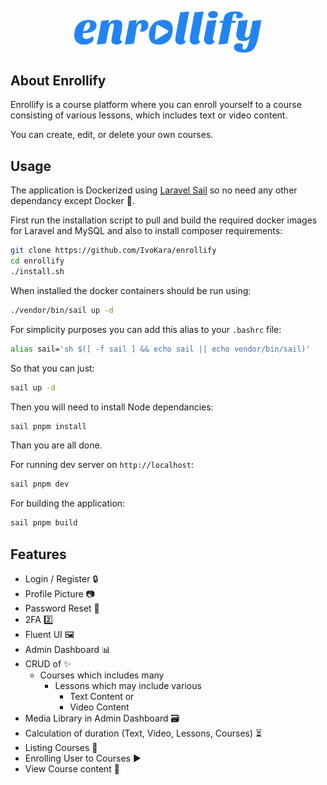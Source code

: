 <p align="center">
<img src="public/enrollify-logo-blue.svg" width="300" alt="Enrollify Logo">
</p>

## About Enrollify

Enrollify is a course platform where you can enroll yourself to a course consisting of various lessons, which includes text or video content.

You can create, edit, or delete your own courses.

## Usage

The application is Dockerized using [Laravel Sail](https://laravel.com/docs/11.x/sail) so no need any other dependancy except Docker 🐋.

First run the installation script to pull and build the required docker images for Laravel and MySQL and also to install composer requirements:

```bash
git clone https://github.com/IvoKara/enrollify
cd enrollify
./install.sh
```

When installed the docker containers should be run using:

```bash
./vendor/bin/sail up -d
```

For simplicity purposes you can add this alias to your `.bashrc` file:

```bash
alias sail='sh $([ -f sail ] && echo sail || echo vendor/bin/sail)'
```

So that you can just:

```bash
sail up -d
```

Then you will need to install Node dependancies:

```bash
sail pnpm install
```

Than you are all done.

For running dev server on `http://localhost`:

```bash
sail pnpm dev
```

For building the application:

```bash
sail pnpm build
```

## Features

* Login / Register 🔒
* Profile Picture 📷
* Password Reset 🔐
* 2FA 2️⃣
* Fluent UI 🖼️
* Admin Dashboard 📊
* CRUD of ✨
  * Courses which includes many
    * Lessons which may include various
      * Text Content or
      * Video Content
* Media Library in Admin Dashboard 🗃️
* Calculation of duration (Text, Video, Lessons, Courses) ⏳
* Listing Courses 📜
* Enrolling User to Courses ▶️
* View Course content 🔎

